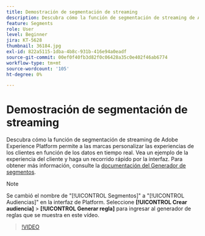 ```yaml
---
title: Demostración de segmentación de streaming
description: Descubra cómo la función de segmentación de streaming de Adobe Experience Platform permite a las marcas personalizar las experiencias de los clientes en función de los datos en tiempo real. Vea un ejemplo de la experiencia del cliente y haga un recorrido rápido por la interfaz.
feature: Segments
role: User
level: Beginner
jira: KT-5628
thumbnail: 36184.jpg
exl-id: 822a5115-1dba-4b8c-931b-416e94a0eadf
source-git-commit: 00ef0f40fb3d82f0c06428a35c0e402f46ab6774
workflow-type: tm+mt
source-wordcount: '105'
ht-degree: 0%

---
```


# Demostración de segmentación de streaming

Descubra cómo la función de segmentación de streaming de Adobe Experience Platform permite a las marcas personalizar las experiencias de los clientes en función de los datos en tiempo real. Vea un ejemplo de la experiencia del cliente y haga un recorrido rápido por la interfaz. Para obtener más información, consulte la [documentación del Generador de segmentos](https://experienceleague.adobe.com/docs/experience-platform/segmentation/ui/segment-builder.html?lang=es).

>[!NOTE]
>
> Se cambió el nombre de &quot;[!UICONTROL Segmentos]&quot; a &quot;[!UICONTROL Audiencias]&quot; en la interfaz de Platform. Seleccione **[!UICONTROL Crear audiencia]** > **[!UICONTROL Generar regla]** para ingresar al generador de reglas que se muestra en este vídeo.

>[!VIDEO](https://video.tv.adobe.com/v/36184?learn=on)


